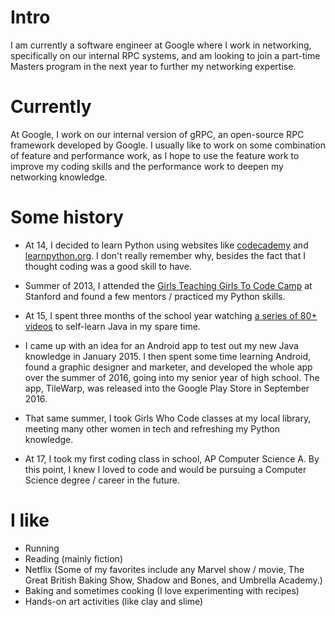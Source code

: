 
# Intro

I am currently a software engineer at Google where I work in networking, specifically on our internal RPC systems, and am looking to join a part-time Masters program in the next year to further my networking expertise.

# Currently

At Google, I work on our internal version of gRPC, an open-source RPC framework developed by Google. I usually like to work on some combination of feature and performance work, as I hope to use the feature work to improve my coding skills and the performance work to deepen my networking knowledge.

# Some history

- At 14, I decided to learn Python using websites like [codecademy](https://www.codecademy.com/learn/learn-python) and [learnpython.org](https://www.learnpython.org/). I don't really remember why, besides the fact that I thought coding was a good skill to have.

- Summer of 2013, I attended the [Girls Teaching Girls To Code Camp](https://www.girlsteachinggirlstocode.org/) at Stanford and found a few mentors / practiced my Python skills.

- At 15, I spent three months of the school year watching [a series of 80+ videos](https://www.youtube.com/watch?v=Hl-zzrqQoSE&list=PLFE2CE09D83EE3E28) to self-learn Java in my spare time.

- I came up with an idea for an Android app to test out my new Java knowledge in January 2015. I then spent some time learning Android, found a graphic designer and marketer, and developed the whole app over the summer of 2016, going into my senior year of high school. The app, TileWarp, was released into the Google Play Store in September 2016.

- That same summer, I took Girls Who Code classes at my local library, meeting many other women in tech and refreshing my Python knowledge.

- At 17, I took my first coding class in school, AP Computer Science A. By this point, I knew I loved to code and would be pursuing a Computer Science degree / career in the future.

# I like

- Running
- Reading (mainly fiction)
- Netflix (Some of my favorites include any Marvel show / movie, The Great British Baking Show, Shadow and Bones, and Umbrella Academy.)
- Baking and sometimes cooking (I love experimenting with recipes)
- Hands-on art activities (like clay and slime)
